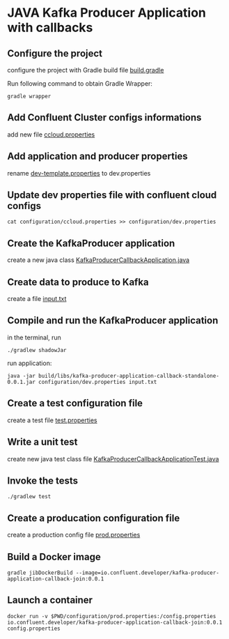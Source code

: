 # JAVA Kafka Producer Application with callbacks


## Configure the project 

configure the project with Gradle build file [build.gradle](build.gradle)



Run following command to obtain Gradle Wrapper:

```
gradle wrapper
```

## Add Confluent Cluster configs informations

add new file [ccloud.properties](configuration/ccloud.properties)

## Add application and producer properties

rename [dev-template.properties](configuration/dev-template.properties)  to dev.properties


## Update dev properties file with confluent cloud configs 

```
cat configuration/ccloud.properties >> configuration/dev.properties

```

## Create the KafkaProducer application

create a new java class [KafkaProducerCallbackApplication.java](src/main/java/io/confluent/developer/KafkaProducerCallbackApplication.java)

## Create data to produce to Kafka

create a file [input.txt](input.txt)

## Compile and run the KafkaProducer application 

in the terminal, run 

```
./gradlew shadowJar
```

run application:

```
java -jar build/libs/kafka-producer-application-callback-standalone-0.0.1.jar configuration/dev.properties input.txt
```

## Create a test configuration file 

create a test file [test.properties](configuration/test.properties)

## Write a unit test 

create new java test class file [KafkaProducerCallbackApplicationTest.java](src/test/java/io/confluent/developer/KafkaProducerCallbackApplicationTest.java)

## Invoke the tests

```
./gradlew test
```

## Create a producation configuration file 

create a production config file [prod.properties](configuration/prod.properties)

## Build a Docker image 

```
gradle jibDockerBuild --image=io.confluent.developer/kafka-producer-application-callback-join:0.0.1
```

## Launch a container 

```
docker run -v $PWD/configuration/prod.properties:/config.properties io.confluent.developer/kafka-producer-application-callback-join:0.0.1 config.properties
```
